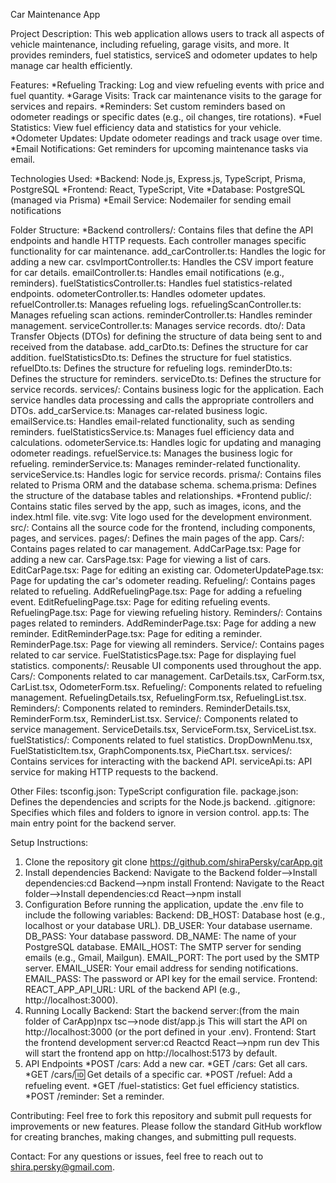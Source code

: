 Car Maintenance App

Project Description:
This web application allows users to track all aspects of vehicle maintenance, including refueling, garage visits, and more. It provides reminders, fuel statistics, serviceS and odometer updates to help manage car health efficiently.

Features:
*Refueling Tracking: Log and view refueling events with price and fuel quantity.
*Garage Visits: Track car maintenance visits to the garage for services and repairs.
*Reminders: Set custom reminders based on odometer readings or specific dates (e.g., oil changes, tire rotations).
*Fuel Statistics: View fuel efficiency data and statistics for your vehicle.
*Odometer Updates: Update odometer readings and track usage over time.
*Email Notifications: Get reminders for upcoming maintenance tasks via email.

Technologies Used:
*Backend: Node.js, Express.js, TypeScript, Prisma, PostgreSQL
*Frontend: React, TypeScript, Vite
*Database: PostgreSQL (managed via Prisma)
*Email Service: Nodemailer for sending email notifications

Folder Structure:
*Backend
    controllers/: Contains files that define the API endpoints and handle HTTP requests. Each controller manages specific functionality for car maintenance.
        add_carController.ts: Handles the logic for adding a new car.
        csvImportController.ts: Handles the CSV import feature for car details.
        emailController.ts: Handles email notifications (e.g., reminders).
        fuelStatisticsController.ts: Handles fuel statistics-related endpoints.
        odometerController.ts: Handles odometer updates.
        refuelController.ts: Manages refueling logs.
        refuelingScanController.ts: Manages refueling scan actions.
        reminderController.ts: Handles reminder management.
        serviceController.ts: Manages service records.
    dto/: Data Transfer Objects (DTOs) for defining the structure of data being sent to and received from the database.
        add_carDto.ts: Defines the structure for car addition.
        fuelStatisticsDto.ts: Defines the structure for fuel statistics.
        refuelDto.ts: Defines the structure for refueling logs.
        reminderDto.ts: Defines the structure for reminders.
        serviceDto.ts: Defines the structure for service records.
    services/: Contains business logic for the application. Each service handles data processing and calls the appropriate controllers and DTOs.
        add_carService.ts: Manages car-related business logic.
        emailService.ts: Handles email-related functionality, such as sending reminders.
        fuelStatisticsService.ts: Manages fuel efficiency data and calculations.
        odometerService.ts: Handles logic for updating and managing odometer readings.
        refuelService.ts: Manages the business logic for refueling.
        reminderService.ts: Manages reminder-related functionality.
        serviceService.ts: Handles logic for service records.
    prisma/: Contains files related to Prisma ORM and the database schema.
        schema.prisma: Defines the structure of the database tables and relationships.
*Frontend
    public/: Contains static files served by the app, such as images, icons, and the index.html file.
        vite.svg: Vite logo used for the development environment.
    src/: Contains all the source code for the frontend, including components, pages, and services.
        pages/: Defines the main pages of the app.
            Cars/: Contains pages related to car management.
                AddCarPage.tsx: Page for adding a new car.
                CarsPage.tsx: Page for viewing a list of cars.
                EditCarPage.tsx: Page for editing an existing car.
                OdometerUpdatePage.tsx: Page for updating the car's odometer reading.
            Refueling/: Contains pages related to refueling.
                AddRefuelingPage.tsx: Page for adding a refueling event.
                EditRefuelingPage.tsx: Page for editing refueling events.
                RefuelingPage.tsx: Page for viewing refueling history.
            Reminders/: Contains pages related to reminders.
                AddReminderPage.tsx: Page for adding a new reminder.
                EditReminderPage.tsx: Page for editing a reminder.
                ReminderPage.tsx: Page for viewing all reminders.
            Service/: Contains pages related to car service.
                FuelStatisticsPage.tsx: Page for displaying fuel statistics.
        components/: Reusable UI components used throughout the app.
            Cars/: Components related to car management.
                CarDetails.tsx, CarForm.tsx, CarList.tsx, OdometerForm.tsx.
            Refueling/: Components related to refueling management.
                RefuelingDetails.tsx, RefuelingForm.tsx, RefuelingList.tsx.
            Reminders/: Components related to reminders.
                ReminderDetails.tsx, ReminderForm.tsx, ReminderList.tsx.
            Service/: Components related to service management.
                ServiceDetails.tsx, ServiceForm.tsx, ServiceList.tsx.
            fuelStatistics/: Components related to fuel statistics.
                DropDownMenu.tsx, FuelStatisticItem.tsx, GraphComponents.tsx, PieChart.tsx.
        services/: Contains services for interacting with the backend API.
            serviceApi.ts: API service for making HTTP requests to the backend.

Other Files:
    tsconfig.json: TypeScript configuration file.
    package.json: Defines the dependencies and scripts for the Node.js backend.
    .gitignore: Specifies which files and folders to ignore in version control.
    app.ts: The main entry point for the backend server.
    
Setup Instructions:
1. Clone the repository
git clone https://github.com/shiraPersky/carApp.git
2. Install dependencies
Backend:
    Navigate to the Backend folder-->Install dependencies:cd Backend-->npm install
Frontend:
    Navigate to the React folder-->Install dependencies:cd React-->npm install
3. Configuration
Before running the application, update the .env file to include the following variables:
Backend:
    DB_HOST: Database host (e.g., localhost or your database URL).
    DB_USER: Your database username.
    DB_PASS: Your database password.
    DB_NAME: The name of your PostgreSQL database.
    EMAIL_HOST: The SMTP server for sending emails (e.g., Gmail, Mailgun).
    EMAIL_PORT: The port used by the SMTP server.
    EMAIL_USER: Your email address for sending notifications.
    EMAIL_PASS: The password or API key for the email service.
Frontend:
    REACT_APP_API_URL: URL of the backend API (e.g., http://localhost:3000).
4. Running Locally
Backend:
    Start the backend server:(from the main folder of CarApp)npx tsc-->node dist/app.js
    This will start the API on http://localhost:3000 (or the port defined in your .env).
Frontend:
    Start the frontend development server:cd Reactcd React-->npm run dev
    This will start the frontend app on http://localhost:5173 by default.
5. API Endpoints
    *POST /cars: Add a new car.
    *GET /cars: Get all cars.
    *GET /cars/:id: Get details of a specific car.
    *POST /refuel: Add a refueling event.
    *GET /fuel-statistics: Get fuel efficiency statistics.
    *POST /reminder: Set a reminder.


Contributing:
Feel free to fork this repository and submit pull requests for improvements or new features. Please follow the standard GitHub workflow for creating branches, making changes, and submitting pull requests.


Contact:
For any questions or issues, feel free to reach out to shira.persky@gmail.com.